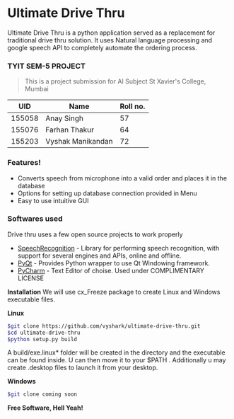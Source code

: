 # Ultimate Drive Thru
Ultimate Drive Thru is a python application served as a replacement for traditional drive thru solution. It uses Natural language processing and google speech API to completely automate the ordering process.

### TYIT SEM-5 PROJECT
>This is a project submission for AI Subject
>St Xavier's College, Mumbai


|UID| Name | Roll no. |
| ------ | ------ | ------ |
|155058| Anay Singh | 57 |
|155076| Farhan Thakur | 64 |    
|155203| Vyshak Manikandan | 72 |

### Features!

  - Converts speech from microphone into a valid order and places it in the database
  - Options for setting up database connection provided in Menu
  - Easy to use intuitive GUI





### Softwares used

Drive thru uses a few open source projects to work properly

- [SpeechRecognition](https://pypi.python.org/pypi/SpeechRecognition/) - Library for performing speech recognition, with support for several engines and APIs, online and offline.
- [PyQt](https://pypi.python.org/pypi/PyQt4) - Provides Python wrapper to use Qt Windowing framework.
- [PyCharm](https://www.jetbrains.com/pycharm/) - Text Editor of choise. Used under COMPLIMENTARY LICENSE


__Installation__
We will use cx_Freeze package to create Linux and Windows executable files.

__Linux__

```sh
$git clone https://github.com/vyshark/ultimate-drive-thru.git
$cd ultimate-drive-thru
$python setup.py build
```
A build/exe.linux* folder will be created in the directory and the executable can be found inside.
U can then move it to your $PATH .
Additionally u may create .desktop files to launch it from your desktop.

__Windows__

```sh
$git clone coming soon
```







**Free Software, Hell Yeah!**


